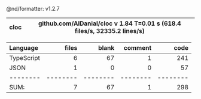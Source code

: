 @nd/formatter: v1.2.7

cloc|github.com/AlDanial/cloc v 1.84  T=0.01 s (618.4 files/s, 32335.2 lines/s)
--- | ---

Language|files|blank|comment|code
:-------|-------:|-------:|-------:|-------:
TypeScript|6|67|1|241
JSON|1|0|0|57
--------|--------|--------|--------|--------
SUM:|7|67|1|298
